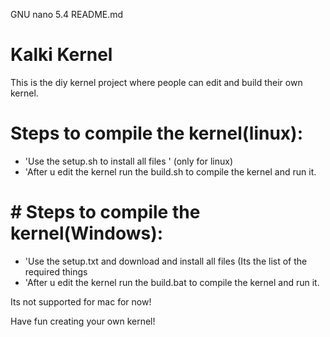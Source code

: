   GNU nano 5.4                      README.md                               
# Kalki  Kernel

This is the diy kernel project where people can edit and build their own kernel.


# Steps to compile the kernel(linux):

- 'Use the setup.sh to install all files ' (only for linux)
- 'After u edit the kernel run the build.sh to compile the kernel and run it.

# # Steps to compile the kernel(Windows):

- 'Use the setup.txt and download and install all files (Its the list of the required things
- 'After u edit the kernel run the build.bat to compile the kernel and run it.

Its not supported for mac for now!


Have fun creating your own kernel!
